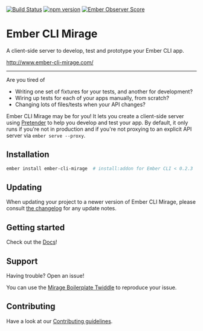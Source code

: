 [![Build Status](https://travis-ci.org/samselikoff/ember-cli-mirage.svg?branch=master)](https://travis-ci.org/samselikoff/ember-cli-mirage)
[![npm version](https://badge.fury.io/js/ember-cli-mirage.svg)](http://badge.fury.io/js/ember-cli-mirage)
[![Ember Observer Score](http://emberobserver.com/badges/ember-cli-mirage.svg)](http://emberobserver.com/addons/ember-cli-mirage)

# Ember CLI Mirage


A client-side server to develop, test and prototype your Ember CLI app.

<http://www.ember-cli-mirage.com/>

----

Are you tired of

- Writing one set of fixtures for your tests, and another for development?
- Wiring up tests for each of your apps manually, from scratch?
- Changing lots of files/tests when your API changes?

Ember CLI Mirage may be for you! It lets you create a client-side server using [Pretender](https://github.com/trek/pretender) to help you develop and test your app. By default, it only runs if you're not in production and if you're not proxying to an explicit API server via `ember serve --proxy`.

## Installation

```sh
ember install ember-cli-mirage  # install:addon for Ember CLI < 0.2.3
```

## Updating

When updating your project to a newer version of Ember CLI Mirage, please consult [the changelog](/CHANGELOG.md) for any update notes.

## Getting started

Check out the [Docs](http://www.ember-cli-mirage.com/docs/v0.3.x/)!

## Support

Having trouble? Open an issue!

You can use the [Mirage Boilerplate Twiddle](https://ember-twiddle.com/eedfd390d8394d54d5bfd0ed988a5d0f) to reproduce your issue.

## Contributing

Have a look at our [Contributing guidelines](./CONTRIBUTING.md).
